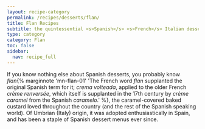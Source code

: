 ```yaml
---
layout: recipe-category
permalink: /recipes/desserts/flan/
title: Flan Recipes
subtitle: the quintessential <s>Spanish</s> <s>French</s> Italian dessert
type: category
category: Flan
toc: false
sidebar:
  nav: recipe_full
---
```

If you know nothing else about Spanish desserts, you probably know *flan*{% marginnote 'mn-flan-01' 'The French word *flan* supplanted the original Spanish term for it; *crema volteada*, applied to the older French *crème renversée*, which itself is supplanted in the 17th century by *crème caramel* from the Spanish *caramelo*.' %}, the caramel-covered baked custard loved throughout the country (and the rest of the Spanish speaking world). Of Umbrian (Italy) origin, it was adopted enthusiastically in Spain, and has been a staple of Spanish dessert menus ever since.
